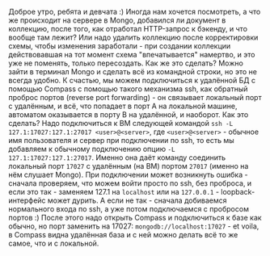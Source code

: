 Доброе утро, ребята и девчата :)
Иногда нам хочется посмотреть, а что же происходит на сервере в  Mongo, добавился ли документ в коллекцию, после того, как отработал HTTP-запрос к бэкенду, и что вообще там лежит? Или надо удалить коллекцию после корректировки схемы, чтобы изменения заработали - при создании коллекции действовавшая на тот момент схема "впечатывается" намертво, и это уже не поменять, только пересоздать.
Как же это сделать? Можно зайти в терминал Mongo и сделать всё из командной строки, но это не всегда удобно.
К счастью, мы можем подключиться к удалённой БД с помощью Compass с помощью такого механизма ssh, как обратный проброс портов (reverse port forwarding) - он связывает локальный порт с удалённым, и всё, что попадает в порт А на локальной машине, автоматом оказывается в порту В на удалённой, и наоборот.
Как это сделать? Надо подключиться к ВМ следующей командой `ssh -L 127.1:17027:127.1:27017 <user>@<server>`,  где `<user>@<server>` -  обычное имя пользователя и сервер при подключении по ssh, то есть мы добавляем к обычному подключению опцию `-L 127.1:17027:127.1:27017`. Именно она даёт команду соединить локальный порт `17027` с удалённым (на ВМ) портом `27017` (именно на нём слушает Mongo).
При подключении может возникнуть ошибка - сначала проверяем, что можем войти просто по ssh, без проброса, и если это так - заменяем 127.1 на `localhost` или на `127.0.0.1` - loopback-интерфейс может дурить. А если не так - сначала добиваемся нормального входа по ssh, а уже потом подключаемся с пробросом портов :)
После этого надо открыть Compass и подключиться к базе как обычно, но порт заменить на 17027: `mongodb://localhost:17027` - et voila,  в Compass видна удалённая база и с ней можно делать всё то же самое, что и с локальной.
